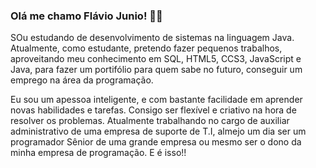 ### Olá me chamo Flávio Junio! 👋🏼

SOu estudando de desenvolvimento de sistemas na linguagem Java. Atualmente, como estudante, pretendo fazer pequenos trabalhos, aproveitando meu conhecimento em SQL, HTML5, CCS3, JavaScript e Java, para fazer um portifólio para quem sabe no futuro, conseguir um emprego na área da programação.

Eu sou um apessoa inteligente, e com bastante facilidade em aprender novas habilidades e tarefas. Consigo ser flexível e criativo na hora de resolver os problemas. Atualmente trabalhando no cargo de auxiliar administrativo de uma empresa de suporte de T.I, almejo um dia ser um programador Sênior de uma grande empresa ou mesmo ser o dono da minha empresa de programação. E é isso!!
